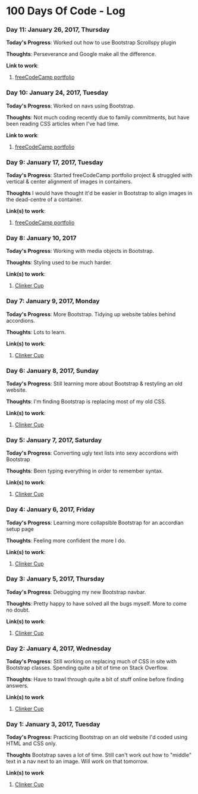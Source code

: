 # 100 Days Of Code - Log

### Day 11: January 26, 2017, Thursday

**Today's Progress**: Worked out how to use Bootstrap Scrollspy plugin

**Thoughts**: Perseverance and Google make all the difference.

**Link to work**:
1. [freeCodeCamp portfolio](https://codepen.io/roughnut/pen/GrNRWY)

### Day 10: January 24, 2017, Tuesday

**Today's Progress**: Worked on navs using Bootstrap.

**Thoughts**: Not much coding recently due to family commitments, but have been reading CSS articles when I've had time.

**Link to work**:
1. [freeCodeCamp portfolio](https://codepen.io/roughnut/pen/GrNRWY)

### Day 9: January 17, 2017, Tuesday

**Today's Progress**: Started freeCodeCamp portfolio project & struggled with vertical & center alignment of images in containers.

**Thoughts** I would have thought it'd be easier in Bootstrap to align images in the dead-centre of a container.

**Link(s) to work**:
1. [freeCodeCamp portfolio](https://codepen.io/roughnut/pen/GrNRWY)

### Day 8: January 10, 2017

**Today's Progress**: Working with media objects in Bootstrap.

**Thoughts**: Styling used to be much harder.

**Link(s) to work**: 
1. [Clinker Cup](http://clinkercup.com/)

### Day 7: January 9, 2017, Monday

**Today's Progress**: More Bootstrap. Tidying up website tables behind accordions. 

**Thoughts**: Lots to learn.

**Link(s) to work**: 
1. [Clinker Cup](http://clinkercup.com/)

### Day 6: January 8, 2017, Sunday

**Today's Progress**: Still learning more about Bootstrap & restyling an old website.

**Thoughts**: I'm finding Bootstrap is replacing most of my old CSS.

**Link(s) to work**: 
1. [Clinker Cup](http://clinkercup.com/)

### Day 5: January 7, 2017, Saturday

**Today's Progress**: Converting ugly text lists into sexy accordions with Bootstrap

**Thoughts**: Been typing everything in order to remember syntax.

**Link(s) to work**: 
1. [Clinker Cup](http://clinkercup.com/rules.html)

### Day 4: January 6, 2017, Friday

**Today's Progress**: Learning more collapsible Bootstrap for an accordian setup page

**Thoughts**: Feeling more confident the more I do.

**Link(s) to work**: 
1. [Clinker Cup](http://clinkercup.com/rules.html)

### Day 3: January 5, 2017, Thursday

**Today's Progress**: Debugging my new Bootstrap navbar.

**Thoughts**: Pretty happy to have solved all the bugs myself. More to come no doubt.

**Link(s) to work**:
1. [Clinker Cup](http://clinkercup.com/)

### Day 2: January 4, 2017, Wednesday

**Today's Progress**: Still working on replacing much of CSS in site with Bootstrap classes. Spending quite a bit of time on Stack Overflow. 

**Thoughts**: Have to trawl through quite a bit of stuff online before finding answers.

**Link(s) to work**
1. [Clinker Cup](http://clinkercup.com/)

### Day 1: January 3, 2017, Tuesday

**Today's Progress**: Practicing Bootstrap on an old website I'd coded using HTML and CSS only.

**Thoughts** Bootstrap saves a lot of time. Still can't work out how to "middle" text in a nav next to an image. Will work on that tomorrow.

**Link(s) to work**
1. [Clinker Cup](http://clinkercup.com/)




